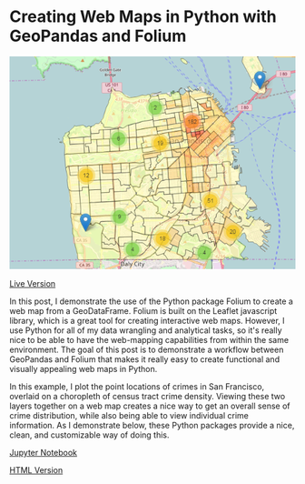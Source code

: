 # Creating Web Maps in Python with GeoPandas and Folium

![title](static_map.png)

[Live Version](https://rawgit.com/agaidus/leaflet_webmaps_python/master/sf_assaults.html)

In this post, I demonstrate the use of the Python package Folium to create a web map from a GeoDataFrame. Folium is built on the Leaflet javascript library, which is a great tool for creating interactive web maps. However, I use Python for all of my data wrangling and analytical tasks, so it's really nice to be able to have the web-mapping capabilities from within the same environment. The goal of this post is to demonstrate a workflow between GeoPandas and Folium that makes it really easy to create functional and visually appealing web maps in Python.

In this example, I plot the point locations of crimes in San Francisco, overlaid on a choropleth of census tract crime density. Viewing these two layers together on a web map creates a nice way to get an overall sense of crime distribution, while also being able to view individual crime information. As I demonstrate below, these Python packages provide a nice, clean, and customizable way of doing this.

[Jupyter Notebook](sf_crime_mapping_final.ipynb)

[HTML Version](https://rawgit.com/agaidus/leaflet_webmaps_python/master/sf_crime_mapping_final.html)


